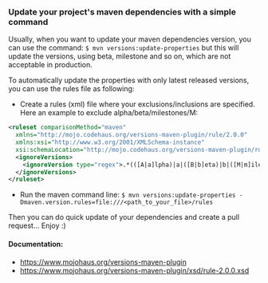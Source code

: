### Update your project's maven dependencies with a simple command

Usually, when you want to update your maven dependencies version, you can use the command:
`$ mvn versions:update-properties` but this will update the versions, using beta, milestone and so on, which are not acceptable
in production.

To automatically update the properties with only latest released versions, you can use the rules file as following:

- Create a rules (xml) file where your exclusions/inclusions are specified.
Here an example to exclude alpha/beta/milestones/M:
```xml
<ruleset comparisonMethod="maven"
  xmlns="http://mojo.codehaus.org/versions-maven-plugin/rule/2.0.0"
  xmlns:xsi="http://www.w3.org/2001/XMLSchema-instance"
  xsi:schemaLocation="http://mojo.codehaus.org/versions-maven-plugin/rule/2.0.0 http://mojo.codehaus.org/versions-maven-plugin/xsd/rule-2.0.0.xsd">
  <ignoreVersions>
    <ignoreVersion type="regex">.*(([A|a]lpha)|a|([B|b]eta)|b|([M|m]ilestone)|(M|m)|(rc)).*</ignoreVersion>
  </ignoreVersions>
</ruleset>
```

- Run the maven command line:
`$ mvn versions:update-properties -Dmaven.version.rules=file:///<path_to_your_file>/rules`


Then you can do quick update of your dependencies and create a pull request... Enjoy :)

#### Documentation:

- https://www.mojohaus.org/versions-maven-plugin
- https://www.mojohaus.org/versions-maven-plugin/xsd/rule-2.0.0.xsd
